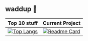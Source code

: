 ## waddup 👋

Top 10 stuff             |  Current Project
:-------------------------:|:-------------------------:
[![Top Langs](https://github-readme-stats.vercel.app/api/top-langs/?username=seyhanvankhan&langs_count=10&layout=compact&theme=algolia)](https://github.com/seyhanvankhan)  |  [![Readme Card](https://github-readme-stats.vercel.app/api/pin/?username=alizehkhan&repo=wandern&theme=algolia)](https://github.com/alizehkhan/wandern)

<!--
**seyhanvankhan/seyhanvankhan** is a ✨ _special_ ✨ repository because its `README.md` (this file) appears on your GitHub profile.

Here are some ideas to get you started:

- 🔭 I’m currently working on ...
- 🌱 I’m currently learning ...
- 👯 I’m looking to collaborate on ...
- 🤔 I’m looking for help with ...
- 💬 Ask me about ...
- 📫 How to reach me: ...
- 😄 Pronouns: ...
- ⚡ Fun fact: ...
-->
